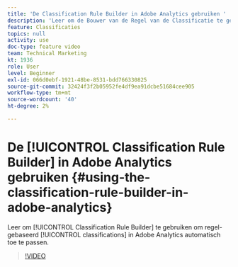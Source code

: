 ```yaml
---
title: 'De Classification Rule Builder in Adobe Analytics gebruiken '
description: 'Leer om de Bouwer van de Regel van de Classificatie te gebruiken om regel-gebaseerde classificaties in Adobe Analytics automatisch toe te passen. '
feature: Classificaties
topics: null
activity: use
doc-type: feature video
team: Technical Marketing
kt: 1936
role: User
level: Beginner
exl-id: 066d0ebf-1921-48be-8531-bdd766330825
source-git-commit: 32424f3f2b05952fe4df9ea91dcbe51684cee905
workflow-type: tm+mt
source-wordcount: '40'
ht-degree: 2%

---
```


# De [!UICONTROL Classification Rule Builder] in Adobe Analytics gebruiken {#using-the-classification-rule-builder-in-adobe-analytics}

Leer om [!UICONTROL Classification Rule Builder] te gebruiken om regel-gebaseerd [!UICONTROL classifications] in Adobe Analytics automatisch toe te passen.

>[!VIDEO](https://video.tv.adobe.com/v/25884?quality=12)
